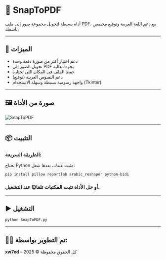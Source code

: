 
# 📸 SnapToPDF

أداة بسيطة لتحويل مجموعة صور إلى ملف PDF، مع دعم اللغة العربية وتوقيع مخصص باسمك.

---

## 🚀 الميزات

- دعم اختيار أكثر من صورة دفعة وحدة
- تحويل الصور إلى PDF بجودة عالية
- حفظ الملف في المكان اللي تختاره
- دعم النصوص العربية (توقيع)
- واجهة رسومية بسيطة وسهلة الاستخدام (Tkinter)

---

## 🖼️ صورة من الأداة

![SnapToPDF](screenshot.png)

---

## 📦 التثبيت

### الطريقة السريعة:
تحتاج Python مثبت عندك، بعدها شغل:

```bash
pip install pillow reportlab arabic_reshaper python-bidi
```

### أو خل الأداة تثبت المكتبات تلقائيًا عند التشغيل.

---

## ▶️ التشغيل

```bash
python SnapToPDF.py
```

---

## 🧑‍💻 تم التطوير بواسطة:

**xw7ed** – كل الحقوق محفوظة © 2025
